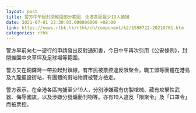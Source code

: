 ```yaml
---
layout: post
title: 警方中午起封閉維園部分範圍　全港各區最少19人被捕
date: 2021-07-01 22:30:03.000000000 +08:00
link: https://news.rthk.hk/rthk/ch/component/k2/1598722-20210701.htm
categories: rthk
---
```


警方早前向七一遊行的申請發出反對通知書，今日中午再次引用《公安條例》，封閉維園中央草坪及足球場等範圍。

警方又在銅鑼灣一帶拉起封鎖線，有市民被票控違反限聚令。職工盟等團體在港島及九龍擺設街站，有團體的街站物資被警方檢走。

警方表示，在全港各區拘捕至少19人，分別涉嫌藏有仿製槍械、藏有攻擊性武器、侮辱國旗，以及涉嫌分發煽動刊物等。亦有19人違反「限聚令」及「口罩令」而被票控。
